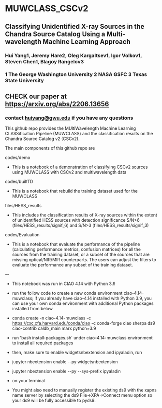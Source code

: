 # MUWCLASS_CSCv2
 
## Classifying Unidentified X-ray Sources in the Chandra Source Catalog Using a Multi-wavelength Machine Learning Approach
### Hui Yang1, Jeremy Hare2, Oleg Kargaltsev1, Igor Volkov1, Steven Chen1, Blagoy Rangelov3
### 1 The George Washington University 2 NASA GSFC 3 Texas State University

## CHECK our paper at https://arxiv.org/abs/2206.13656

### contact huiyang@gwu.edu if you have any questions

This github repo provides the MUltiWavelength Machine Learning CLASSification Pipeline (MUWCLASS) and the classification results on the Chandra Source Catalog v2 (CSCv2).

The main components of this github repo are

codes/demo
- This is a notebook of a demonstration of classifying CSCv2 sources using MUWCLASS with CSCv2 and multiwavelength data

codes/builtTD
- This is a notebook that rebuild the training dataset used for the MUWCLASS

files/HESS_results
- This includes the classification results of X-ray sources within the extent of unidentified HESS sources with detection significance S/N>6 (files/HESS_results/signif_6) and S/N>3 (files/HESS_results/signif_3)

codes/Evaluation
- This is a notebook that evaluate the performance of the pipeline (calculating performance metrics, confusion matrices) for all the sources from the training dataset, or a subset of the sources that are missing optical/NIR/MIR counterparts. The users can adjust the filters to evaluate the performance any subset of the training dataset. 

-- 

* This notebook was run in CIAO 4.14 with Python 3.9 
* run the follow code to create a new conda environment ciao-4.14-muwclass; if you already have ciao-4.14 installed with Python 3.9, you can use your own conda environment with additional Python packages installed from below
* conda create -n ciao-4.14-muwclass -c https://cxc.cfa.harvard.edu/conda/ciao -c conda-forge ciao sherpa ds9 ciao-contrib caldb_main marx python=3.9

* run 'bash install-packages.sh' under ciao-4.14-muwclass environment to install all required packages 

* then, make sure to enable widgetsnbextension and ipyaladin, run 
* jupyter nbextension enable --py widgetsnbextension
* jupyter nbextension enable --py --sys-prefix ipyaladin
- on your terminal 

* You might also need to manually register the existing ds9 with the xapns name server by selecting the ds9 File->XPA->Connect menu option so your ds9 will be fully accessible to pyds9. 

